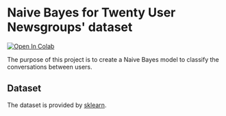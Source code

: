 # Naive Bayes for Twenty User Newsgroups' dataset

[![Open In Colab](https://colab.research.google.com/assets/colab-badge.svg)](https://colab.research.google.com/drive/1EP5l6bvfik2rhso8l360fzC-NtZmr7NU)

The purpose of this project is to create a Naive Bayes model to classify the conversations between users. 

## Dataset
The dataset is provided by [sklearn](https://scikit-learn.org/stable/modules/generated/sklearn.datasets.fetch_20newsgroups.html).
